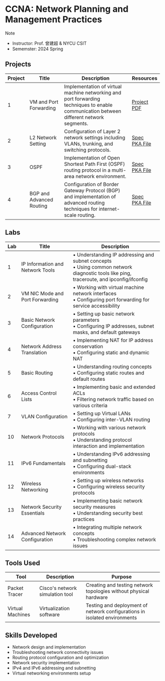 # CCNA: Network Planning and Management Practices
> [!Note]
> - Instructor: Prof. 曾建超 & NYCU CSIT
> - Sememster: 2024 Spring

## Projects

| Project | Title | Description | Resources |
|---------|-------|-------------|-----------|
| 1 | VM and Port Forwarding | Implementation of virtual machine networking and port forwarding techniques to enable communication between different network segments. | [Project PDF](Project1/Project%201.%20VM%2C%20Port%20Forwarding.pdf) |
| 2 | L2 Network Setting | Configuration of Layer 2 network settings including VLANs, trunking, and switching protocols. | [Spec](https://hackmd.io/@SiriusKoan/HJrjl4l1R)<br>[PKA File](Project2/HW2_111550093.pka) |
| 3 | OSPF | Implementation of Open Shortest Path First (OSPF) routing protocol in a multi-area network environment. | [Spec](https://hackmd.io/@Sean64/CCNA-OSPF-Project)<br>[PKA File](Project3/111550093.pka) |
| 4 | BGP and Advanced Routing | Configuration of Border Gateway Protocol (BGP) and implementation of advanced routing techniques for internet-scale routing. | [Spec](https://hackmd.io/bKgpAW_IQdyj4Rl04Y_Zpg)<br>[PKA File](Project4/HW4_111550093.pka) |

## Labs

| Lab | Title | Description |
|-----|-------|-------------|
| 1 | IP Information and Network Tools | • Understanding IP addressing and subnet concepts<br>• Using common network diagnostic tools like ping, traceroute, and ipconfig/ifconfig |
| 2 | VM NIC Mode and Port Forwarding | • Working with virtual machine network interfaces<br>• Configuring port forwarding for service accessibility |
| 3 | Basic Network Configuration | • Setting up basic network parameters<br>• Configuring IP addresses, subnet masks, and default gateways |
| 4 | Network Address Translation | • Implementing NAT for IP address conservation<br>• Configuring static and dynamic NAT |
| 5 | Basic Routing | • Understanding routing concepts<br>• Configuring static routes and default routes |
| 6 | Access Control Lists | • Implementing basic and extended ACLs<br>• Filtering network traffic based on various criteria |
| 7 | VLAN Configuration | • Setting up Virtual LANs<br>• Configuring inter-VLAN routing |
| 10 | Network Protocols | • Working with various network protocols<br>• Understanding protocol interaction and implementation |
| 11 | IPv6 Fundamentals | • Understanding IPv6 addressing and subnetting<br>• Configuring dual-stack environments |
| 12 | Wireless Networking | • Setting up wireless networks<br>• Configuring wireless security protocols |
| 13 | Network Security Essentials | • Implementing basic network security measures<br>• Understanding security best practices |
| 14 | Advanced Network Configuration | • Integrating multiple network concepts<br>• Troubleshooting complex network issues |

## Tools Used

| Tool | Description | Purpose |
|------|-------------|---------|
| Packet Tracer | Cisco's network simulation tool | Creating and testing network topologies without physical hardware |
| Virtual Machines | Virtualization software | Testing and deployment of network configurations in isolated environments |

## Skills Developed
- Network design and implementation
- Troubleshooting network connectivity issues
- Routing protocol configuration and optimization
- Network security implementation
- IPv4 and IPv6 addressing and subnetting
- Virtual networking environments setup